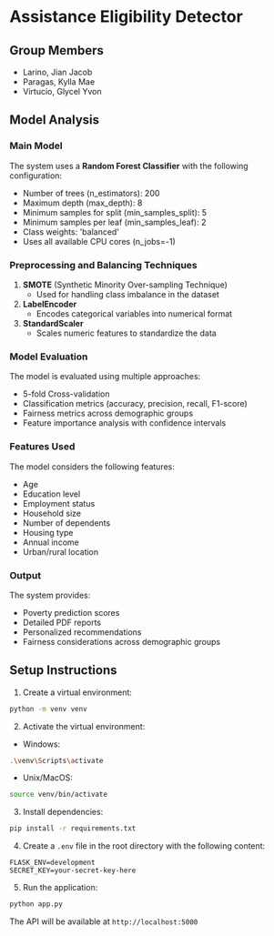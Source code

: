 #  Assistance Eligibility Detector

## Group Members
- Larino, Jian Jacob
- Paragas, Kylla Mae
- Virtucio, Glycel Yvon

## Model Analysis

### Main Model
The system uses a **Random Forest Classifier** with the following configuration:
- Number of trees (n_estimators): 200
- Maximum depth (max_depth): 8
- Minimum samples for split (min_samples_split): 5
- Minimum samples per leaf (min_samples_leaf): 2
- Class weights: 'balanced'
- Uses all available CPU cores (n_jobs=-1)

### Preprocessing and Balancing Techniques
1. **SMOTE** (Synthetic Minority Over-sampling Technique)
   - Used for handling class imbalance in the dataset
2. **LabelEncoder**
   - Encodes categorical variables into numerical format
3. **StandardScaler**
   - Scales numeric features to standardize the data

### Model Evaluation
The model is evaluated using multiple approaches:
- 5-fold Cross-validation
- Classification metrics (accuracy, precision, recall, F1-score)
- Fairness metrics across demographic groups
- Feature importance analysis with confidence intervals

### Features Used
The model considers the following features:
- Age
- Education level
- Employment status
- Household size
- Number of dependents
- Housing type
- Annual income
- Urban/rural location

### Output
The system provides:
- Poverty prediction scores
- Detailed PDF reports
- Personalized recommendations
- Fairness considerations across demographic groups

## Setup Instructions

1. Create a virtual environment:

```bash
python -m venv venv
```

2. Activate the virtual environment:

- Windows:

```bash
.\venv\Scripts\activate
```

- Unix/MacOS:

```bash
source venv/bin/activate
```

3. Install dependencies:

```bash
pip install -r requirements.txt
```

4. Create a `.env` file in the root directory with the following content:

```
FLASK_ENV=development
SECRET_KEY=your-secret-key-here
```

5. Run the application:

```bash
python app.py
```

The API will be available at `http://localhost:5000`
